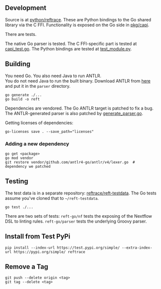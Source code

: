 ## Development

Source is at [python/reftrace](python/reftrace). These are Python bindings to the Go shared library via the C FFI. Functionality is exposed on the Go side in [pkg/capi](pkg/capi).

There are tests.

The native Go parser is tested. The C FFI-specific part is tested at [capi_test.go](pkg/capi/capi_test.go). The Python bindings are tested at [test_module.py](python/tests/test_module.py).

## Building

You need Go. You also need Java to run ANTLR.  
You do not need Java to run the built binary.
Download ANTLR from [here](https://www.antlr.org/download/antlr-4.13.1-complete.jar) and put it in the `parser` directory.

```
go generate ./...
go build -o reft
```

Dependencies are vendored. The Go ANTLR target is patched to fix a bug. The ANTLR-generated parser is also patched by [generate_parser.go](cmd/generate_parser.go).

Getting licenses of dependencies:

```
go-licenses save . --save_path="licenses"
```

### Adding a new dependency

```
go get <package>
go mod vendor
git restore vendor/github.com/antlr4-go/antlr/v4/lexer.go  # dependency we patched
```

## Testing

The test data is in a separate repository: [reftrace/reft-testdata](https://github.com/reftrace/reft-testdata).
The Go tests assume you've cloned that to `~/reft-testdata`.

```
go test ./...
```

There are two sets of tests: `reft-go/nf` tests the exposing of the Nextflow DSL to linting rules. `reft-go/parser` tests the underlying Groovy parser.

## Install from Test PyPi

```
pip install --index-url https://test.pypi.org/simple/ --extra-index-url https://pypi.org/simple/ reftrace
```

## Remove a Tag

```
git push --delete origin <tag>
git tag --delete <tag>
```
